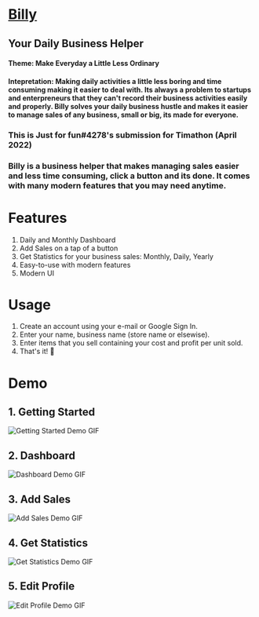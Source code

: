 # [Billy](https://billy.my.to/)
## Your Daily Business Helper
#### Theme: Make Everyday a Little Less Ordinary
#### Intepretation: Making daily activities a little less boring and time consuming making it easier to deal with. Its always a problem to startups and enterpreneurs that they can't record their business activities easily and properly. Billy solves your daily business hustle and makes it easier to manage sales of any business, small or big, its made for everyone.

### This is Just for fun#4278's submission for Timathon (April 2022)
### Billy is a business helper that makes managing sales easier and less time consuming, click a button and its done. It comes with many modern features that you may need anytime.

# Features
1. Daily and Monthly Dashboard
2. Add Sales on a tap of a button
3. Get Statistics for your business sales: Monthly, Daily, Yearly
4. Easy-to-use with modern features
5. Modern UI

# Usage
1. Create an account using your e-mail or Google Sign In.
2. Enter your name, business name (store name or elsewise).
3. Enter items that you sell containing your cost and profit per unit sold.
4. That's it! :tada:

# Demo

## 1. Getting Started
![Getting Started Demo GIF](https://media.giphy.com/media/9Ed6j6EGJRNTuuCMNV/giphy.gif)

## 2. Dashboard
![Dashboard Demo GIF](https://media.giphy.com/media/xpWFo4GIgYuqcY9r5E/giphy.gif)

## 3. Add Sales
![Add Sales Demo GIF](https://media.giphy.com/media/8f6fYKF1bP2rIVryrq/giphy.gif)

## 4. Get Statistics
![Get Statistics Demo GIF](https://media.giphy.com/media/p8SGOfsDNuVgUTWi3P/giphy.gif)

## 5. Edit Profile
![Edit Profile Demo GIF](https://media.giphy.com/media/lqF3ZwBqaJ6hlb1TF4/giphy.gif)
